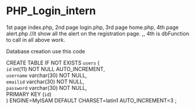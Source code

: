 # PHP_Login_intern
1st page index.php,
2nd page login.php,
3rd page home.php,
4th page alert.php //it show all the alert on the registration page. ,,
4th is dbFunction to call in all above work.

Database creation use this code

CREATE TABLE IF NOT EXISTS `users` (  
  `id` int(11) NOT NULL AUTO_INCREMENT,  
  `username` varchar(30) NOT NULL,  
  `emailid` varchar(30) NOT NULL,  
  `password` varchar(30) NOT NULL,  
   PRIMARY KEY (`id`)  
) ENGINE=MyISAM  DEFAULT CHARSET=latin1 AUTO_INCREMENT=3 ;
